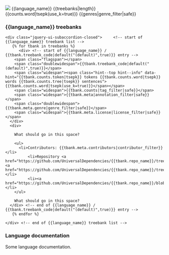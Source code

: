 
  <div>   <!-- start of {{language_name}} accordion row -->
    <span class="flagspan"><img class="flag" src="flags/svg/{{flag}}.svg" /></span>
    <span class="doublewidespan">{{language_name}}</span>
    <span class="widespan"><span class="hint--top hint--info" data-hint="{{treebanks|length}} treebank{% if treebanks|length > 1 %}s{% endif %}">{{treebanks|length}}</span></span>
    <span class="widespan"><span class="hint--top hint--info" data-hint="{{counts.token|tsepk}} tokens {{counts.word|tsepk}} words {{counts.tree|tsepk}} sentences">{{counts.word|tsepk(use_k=true)}}</span></span>
    <span class="doublewidespan">{{genres|genre_filter|safe}}</span>

  </div>   <!-- end of {{language_name}} accordion row -->

  <div>   <!-- start of {{language_name}} accordion body -->

  <!-- empty space so tooltip fits -->
  <h3> {{language_name}} treebanks</h3>

    <div class="jquery-ui-subaccordion-closed">     <!-- start of {{language_name}} treebank list -->
       {% for tbank in treebanks %}
     	  <div> <!-- start of {{language_name}} / {{tbank.treebank_code|default("(default)",true)}} entry -->
	    <span class="flagspan"></span>
	    <span class="doublewidespan">{{tbank.treebank_code|default("(default)",true)}}</span>
	    <span class="widespan"><span class="hint--top hint--info" data-hint="{{tbank.counts.token|tsepk}} tokens {{tbank.counts.word|tsepk}} words {{tbank.counts.tree|tsepk}} sentences">{{tbank.counts.word|tsepk(use_k=true)}}</span></span>
	    <span class="widespan">{{tbank.counts|tag_filter|safe}}</span>
	    <span class="widespan">{{tbank.meta|annotation_filter|safe}}</span>
	    <span class="doublewidespan">{{tbank.meta.genre|genre_filter|safe}}</span>
	    <span class="widespan">{{tbank.meta.license|license_filter|safe}}</span>
	  </div>
	  <div>
	  
	    What should go in this space?	     

	    <ul>
	      <li>Contributors: {{tbank.meta.contributors|contributor_filter}} </li>
              <li>Repository <a href="https://github.com/UniversalDependencies/{{tbank.repo_name}}/tree/master">master</a> <a href="https://github.com/UniversalDependencies/{{tbank.repo_name}}/tree/dev">dev</a></li>
              <li><a href="https://github.com/UniversalDependencies/{{tbank.repo_name}}/blob/master/{{tbank.readme_file}}">README</a></li>
	    </ul>

	    What should go in this space?
	  </div> <!-- end of {{language_name}} / {{tbank.treebank_code|default("(default)",true)}} entry -->
       {% endfor %}
    
    </div> <!-- end of {{language_name}} treebank list -->

  <h3> Language documentation </h3>

  Some language documentation.

  </div>   <!-- end of {{language_name}} accordion body -->
